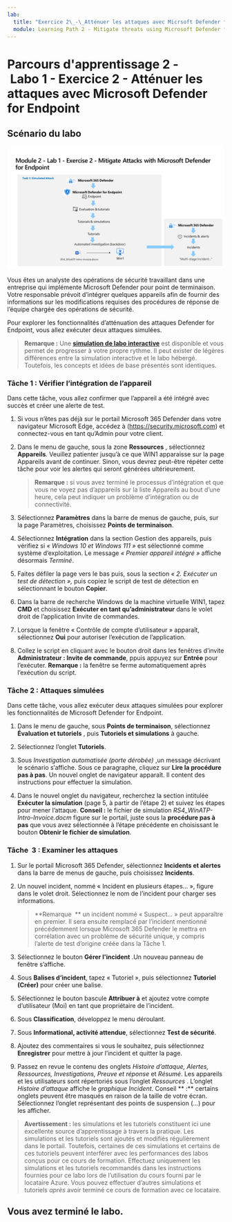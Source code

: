 ```yaml
---
lab:
  title: "Exercice 2\_-\_Atténuer les attaques avec Micrsoft Defender for Endpoint"
  module: Learning Path 2 - Mitigate threats using Microsoft Defender for Endpoint
---
```


# Parcours d'apprentissage 2 - Labo 1 - Exercice 2 - Atténuer les attaques avec Microsoft Defender for Endpoint

## Scénario du labo

![Vue d’ensemble du labo](../Media/SC-200-Lab_Diagrams_Mod2_L1_Ex2_10_19.png)

Vous êtes un analyste des opérations de sécurité travaillant dans une entreprise qui implémente Microsoft Defender pour point de terminaison. Votre responsable prévoit d’intégrer quelques appareils afin de fournir des informations sur les modifications requises des procédures de réponse de l’équipe chargée des opérations de sécurité.

Pour explorer les fonctionnalités d’atténuation des attaques Defender for Endpoint, vous allez exécuter deux attaques simulées.


>**Remarque :** Une **[simulation de labo interactive](https://mslabs.cloudguides.com/guides/SC-200%20Lab%20Simulation%20-%20Mitigate%20attacks%20with%20Microsoft%20Defender%20for%20Endpoint)** est disponible et vous permet de progresser à votre propre rythme. Il peut exister de légères différences entre la simulation interactive et le labo hébergé. Toutefois, les concepts et idées de base présentés sont identiques. 


### Tâche 1 : Vérifier l’intégration de l’appareil

Dans cette tâche, vous allez confirmer que l’appareil a été intégré avec succès et créer une alerte de test.

1. Si vous n’êtes pas déjà sur le portail Microsoft 365 Defender dans votre navigateur Microsoft Edge, accédez à (https://security.microsoft.com) et connectez-vous en tant qu’Admin pour votre client.

1. Dans le menu de gauche, sous la zone **Ressources** , sélectionnez **Appareils**. Veuillez patienter jusqu’à ce que WIN1 apparaisse sur la page Appareils avant de continuer. Sinon, vous devrez peut-être répéter cette tâche pour voir les alertes qui seront générées ultérieurement.

    >**Remarque :** si vous avez terminé le processus d’intégration et que vous ne voyez pas d’appareils sur la liste Appareils au bout d’une heure, cela peut indiquer un problème d’intégration ou de connectivité.

1. Sélectionnez **Paramètres** dans la barre de menus de gauche, puis, sur la page Paramètres, choisissez **Points de terminaison**.

1. Sélectionnez **Intégration** dans la section Gestion des appareils, puis vérifiez si *« Windows 10 et Windows 111 »* est sélectionné comme système d’exploitation. Le message *« Premier appareil intégré »* affiche désormais *Terminé*.

1. Faites défiler la page vers le bas puis, sous la section *« 2. Exécuter un test de détection »,* puis copiez le script de test de détection en sélectionnant le bouton **Copier**.  

1. Dans la barre de recherche Windows de la machine virtuelle WIN1, tapez **CMD** et choisissez **Exécuter en tant qu’administrateur** dans le volet droit de l’application Invite de commandes. 

1. Lorsque la fenêtre « Contrôle de compte d’utilisateur » apparaît, sélectionnez **Oui** pour autoriser l’exécution de l’application. 

1. Collez le script en cliquant avec le bouton droit dans les fenêtres d’invite **Administrateur : Invite de commande**, ppuis appuyez sur **Entrée** pour l’exécuter. **Remarque :** la fenêtre se ferme automatiquement après l’exécution du script.


### Tâche 2 : Attaques simulées

Dans cette tâche, vous allez exécuter deux attaques simulées pour explorer les fonctionnalités de Microsoft Defender for Endpoint.

1. Dans le menu de gauche, sous **Points de terminaison**, sélectionnez **Évaluation et tutoriels** , puis **Tutoriels et simulations** à gauche.

1. Sélectionnez l’onglet **Tutoriels**.

1. Sous *Investigation automatisée (porte dérobée)* ,un message décrivant le scénario s‘affiche. Sous ce paragraphe, cliquez sur **Lire la procédure pas à pas**. Un nouvel onglet de navigateur apparaît. Il content des instructions pour effectuer la simulation.

1. Dans le nouvel onglet du navigateur, recherchez la section intitulée **Exécuter la simulation** (page 5, à partir de l’étape 2) et suivez les étapes pour mener l’attaque. **Conseil :** le fichier de simulation *RS4_WinATP-Intro-Invoice.docm* figure sur le portail, juste sous la **procédure pas à pas** que vous avez sélectionnée à l’étape précédente en choisissant le bouton **Obtenir le fichier de simulation**. 

<!--- 1. Repeat the last 3 steps to run another tutorial, *Automated investigation (fileless attack)*. This is no longer working due to win1 AV --->


### Tâche  3 : Examiner les attaques

1. Sur le portail Microsoft 365 Defender, sélectionnez **Incidents et alertes** dans la barre de menus de gauche, puis choisissez **Incidents**.

1. Un nouvel incident, nommé « Incident en plusieurs étapes... », figure dans le volet droit. Sélectionnez le nom de l’incident pour charger ses informations.

    >**Remarque  ** un incident nommé « Suspect... » peut apparaître en premier. Il sera ensuite remplacé par l’incident mentionné précédemment lorsque Microsoft 365 Defender le mettra en corrélation avec un problème de sécurité unique, y compris l’alerte de test d’origine créée dans la Tâche 1.

1. Sélectionnez le bouton **Gérer l'incident** .Un nouveau panneau de fenêtre s’affiche. 

1. Sous **Balises  d’incident**, tapez « Tutoriel », puis sélectionnez **Tutoriel (Créer)** pour créer une balise. 

1. Sélectionnez le bouton bascule **Attribuer à** et ajoutez votre compte d’utilisateur (Moi) en tant que propriétaire de l’incident. 

1. Sous **Classification**, développez le menu déroulant. 

1. Sous **Informational, activité  attendue**, sélectionnez **Test de sécurité**. 

1. Ajoutez des commentaires si vous le souhaitez, puis sélectionnez **Enregistrer** pour mettre à jour l’incident et quitter la page.

1. Passez en revue le contenu des onglets  *Histoire d’attaque, Alertes, Ressources, Investigations, Preuve et réponse* et *Résumé*. Les appareils et les utilisateurs sont répertoriés sous l’onglet *Ressources* . L’onglet *Histoire d’attaque* affiche le *graphique Incident*. Conseil ** :** certains onglets peuvent être masqués en raison de la taille de votre écran. Sélectionnez l’onglet représentant des points de suspension (...) pour les afficher.

>**Avertissement :** les simulations et les tutoriels constituent ici une excellente source d’apprentissage à travers la pratique.  Les simulations et les tutoriels sont ajoutés et modifiés régulièrement dans le portail.  Toutefois, certaines de ces simulations et certains de ces tutoriels peuvent interférer avec les performances des labos conçus pour ce cours de formation.  Effectuez uniquement les simulations et les tutoriels recommandés dans les instructions fournies pour ce labo lors de l’utilisation du cours fourni par le locataire Azure.  Vous pouvez effectuer d’autres simulations et tutoriels *après* avoir terminé ce cours de formation avec ce locataire.

## Vous avez terminé le labo.
